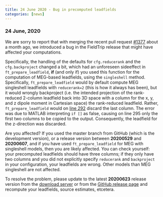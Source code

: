 ```yaml
---
title: 24 June 2020 - Bug in precomputed leadfields
categories: [news]
---
```


### 24 June, 2020

We are sorry to report that with merging the recent pull request [#1377](https://github.com/fieldtrip/fieldtrip/pull/1377) about a month ago, we introduced a bug in the FieldTrip release that might have affected your computations.

Specifically, the handling of the defaults for `cfg.reducerank` and the `cfg.backproject` changed a bit, which had an unforeseen sideeffect in `ft_prepare_leadfield`, **if** (and only if) you used this function for the computation of MEG-based leadfields, using the `singleshell` method. Specifically, `ft_prepare_leadfield` would by default compute MEG singleshell leadfields with `reducerank=2` (this is how it always has been), but it would wrongly backproject (i.e. the intended projection of the rank-reduced 2-column leadfield back into 3D space with a column for the x, y, and z dipole moment in Cartesian space) the rank-reduced leadfield. Rather, `ft_prepare_leadfield` would on [line 292](https://github.com/fieldtrip/fieldtrip/blob/af5f9822413d11e66f3821943e945e98ab766da6/ft_prepare_leadfield.m#L292) discard the last column. The error was due to MATLAB interpreting `if []` as false, causing on line 295 only the first two columns to be copied to the output. Consequently, the leadfield for the z-direction was discarded.

Are you affected? If you used the master branch from GitHub (which is the development version), or a release version between **20200529** and **20200607**, and if you have used `ft_prepare_leadfield` for MEG with singleshell models, then you are likely affected. You can check yourself: your precomputed leadfields should have three columns; if they only have two columns and you did not explicitly specify `reducerank` and `backproject` in your configuration, your leadfields are wrong. Other models than MEG singleshell are not affected.

To resolve the problem, please update to the latest **20200623** release version from the [download server](https://download.fieldtriptoolbox.org/) or from the [GitHub release page](https://github.com/fieldtrip/fieldtrip/releases) and recompute your leadfields, source estimates, etcetera.

